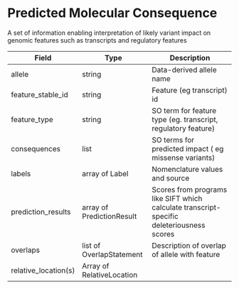 # Predicted Molecular Consequence

A set of information enabling interpretation of likely variant impact on genomic features such as transcripts and regulatory features

| Field             | Type            | Description
|-------------------|-----------------|---------------------
| allele            | string          | Data-derived allele name
| feature_stable_id | string          | Feature (eg transcript) id
| feature_type      | string          | SO term for feature type (eg. transcript, regulatory feature)
| consequences      | list            | SO terms for predicted impact ( eg missense variants)
| labels            | array of Label  | Nomenclature values and source
| prediction_results | array of PredictionResult | Scores from programs like SIFT which calculate transcript-specific deleteriousness scores
| overlaps           | list of OverlapStatement | Description of overlap of allele with feature
| relative_location(s) | Array of RelativeLocation | 

















